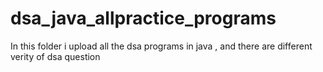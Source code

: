 # dsa_java_allpractice_programs
In this folder i upload all the dsa programs in java , and there are  different verity of dsa question   
